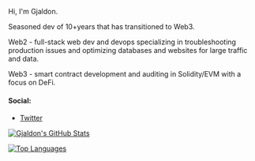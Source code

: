 Hi, I'm Gjaldon.

Seasoned dev of 10+years that has transitioned to Web3. 

Web2 - full-stack web dev and devops specializing in troubleshooting production issues and optimizing databases and websites for large traffic and data.

Web3 - smart contract development and auditing in Solidity/EVM with a focus on DeFi.

#### Social:
- [Twitter](https://twitter.com/gjaldon)

[![Gjaldon's GitHub Stats](https://github-readme-stats.vercel.app/api?username=gjaldon&count_private=true&show_icons=true&theme=jolly)](https://github.com/anuraghazra/github-readme-stats)

[![Top Languages](https://github-readme-stats.vercel.app/api/top-langs/?username=gjaldon&layout=compact&theme=jolly)](https://github.com/anuraghazra/github-readme-stats)
